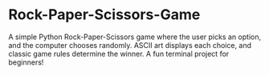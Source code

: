 # Rock-Paper-Scissors-Game
A simple Python Rock-Paper-Scissors game where the user picks an option, and the computer chooses randomly. ASCII art displays each choice, and classic game rules determine the winner. A fun terminal project for beginners!
